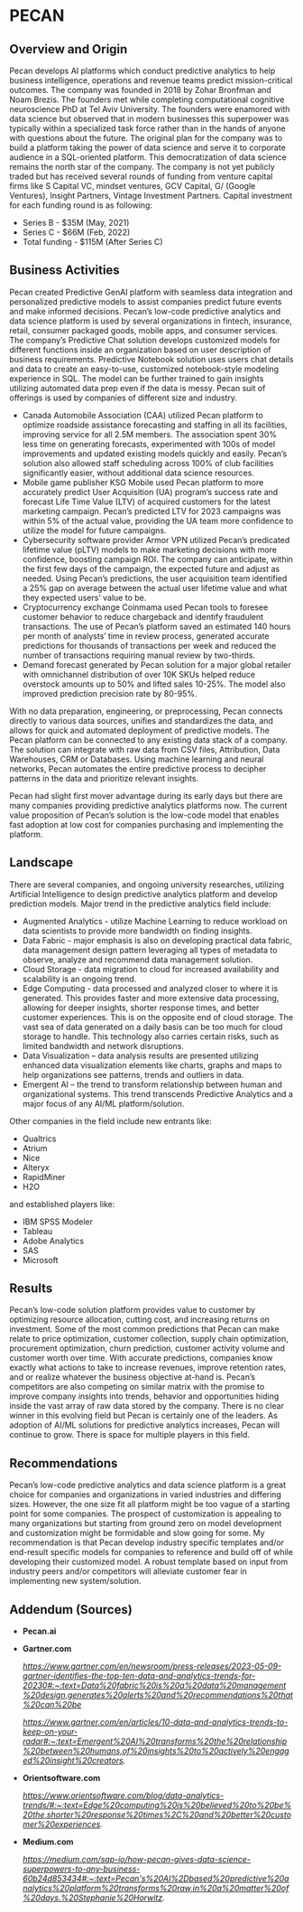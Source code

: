 # PECAN
## Overview and Origin
Pecan develops AI platforms which conduct predictive analytics to help business intelligence, operations and revenue teams predict mission-critical outcomes. The company was founded in 2018 by Zohar Bronfman and Noam Brezis. The founders met while completing computational cognitive neuroscience PhD at Tel Aviv University. The founders were enamored with data science but observed that in modern businesses this superpower was typically within a specialized task force rather than in the hands of anyone with questions about the future. The original plan for the company was to build a platform taking the power of data science and serve it to corporate audience in a SQL-oriented platform. This democratization of data science remains the north star of the company. The company is not yet publicly traded but has received several rounds of funding from venture capital firms like S Capital VC, mindset ventures, GCV Capital, G/ (Google Ventures), Insight Partners, Vintage Investment Partners. Capital investment for each funding round is as following:
- Series B - $35M (May, 2021)
- Series C - $66M (Feb, 2022)
- Total funding - $115M (After Series C)

## Business Activities
Pecan created Predictive GenAI platform with seamless data integration and personalized predictive models to assist companies predict future events and make informed decisions. Pecan’s low-code predictive analytics and data science platform is used by several organizations in fintech, insurance, retail, consumer packaged goods, mobile apps, and consumer services. The company’s Predictive Chat solution develops customized models for different functions inside an organization based on user description of business requirements. Predictive Notebook solution uses users chat details and data to create an easy-to-use, customized notebook-style modeling experience in SQL. The model can be further trained to gain insights utilizing automated data prep even if the data is messy.
Pecan suit of offerings is used by companies of different size and industry. 
- Canada Automobile Association (CAA) utilized Pecan platform to optimize roadside assistance forecasting and staffing in all its facilities, improving service for all 2.5M members. The association spent 30% less time on generating forecasts, experimented with 100s of model improvements and updated existing models quickly and easily. Pecan’s solution also allowed staff scheduling across 100% of club facilities significantly easier, without additional data science resources.
- Mobile game publisher KSG Mobile used Pecan platform to more accurately predict User Acquisition (UA) program’s success rate and forecast Life Time Value (LTV) of acquired customers for the latest marketing campaign. Pecan’s predicted LTV for 2023 campaigns was within 5% of the actual value, providing the UA team more confidence to utilize the model for future campaigns.
- Cybersecurity software provider Armor VPN utilized Pecan’s predicated lifetime value (pLTV) models to make marketing decisions with more confidence, boosting campaign ROI. The company can anticipate, within the first few days of the campaign, the expected future and adjust as needed. Using Pecan’s predictions, the user acquisition team identified a 25% gap on average between the actual user lifetime value and what they expected users’ value to be. 
- Cryptocurrency exchange Coinmama used Pecan tools to foresee customer behavior to reduce chargeback and identify fraudulent transactions. The use of Pecan’s platform saved an estimated 140 hours per month of analysts’ time in review process, generated accurate predictions for thousands of transactions per week and reduced the number of transactions requiring manual review by two-thirds.
- Demand forecast generated by Pecan solution for a major global retailer with omnichannel distribution of over 10K SKUs helped reduce overstock amounts up to 50% and lifted sales 10-25%. The model also improved prediction precision rate by 80-95%.

With no data preparation, engineering, or preprocessing, Pecan connects directly to various data sources, unifies and standardizes the data, and allows for quick and automated deployment of predictive models. The Pecan platform can be connected to any existing data stack of a company. The solution can integrate with raw data from CSV files, Attribution, Data Warehouses, CRM or Databases. Using machine learning and neural networks, Pecan automates the entire predictive process to decipher patterns in the data and prioritize relevant insights. 

Pecan had slight first mover advantage during its early days but there are many companies providing predictive analytics platforms now. The current value proposition of Pecan’s solution is the low-code model that enables fast adoption at low cost for companies purchasing and implementing the platform.


## Landscape
There are several companies, and ongoing university researches, utilizing Artificial Intelligence to design predictive analytics platform and develop prediction models. Major trend in the predictive analytics field include:
- Augmented Analytics - utilize Machine Learning to reduce workload on data scientists to provide more bandwidth on finding insights. 
- Data Fabric - major emphasis is also on developing practical data fabric, data management design pattern leveraging all types of metadata to observe, analyze and recommend data management solution.
- Cloud Storage - data migration to cloud for increased availability and scalability is an ongoing trend.
- Edge Computing - data processed and analyzed closer to where it is generated. This provides faster and more extensive data processing, allowing for deeper insights, shorter response times, and better customer experiences. This is on the opposite end of cloud storage. The vast sea of data generated on a daily basis can be too much for cloud storage to handle. This technology also carries certain risks, such as limited bandwidth and network disruptions. 
- Data Visualization – data analysis results are presented utilizing enhanced data visualization elements like charts, graphs and maps to help organizations see patterns, trends and outliers in data.    
- Emergent AI – the trend to transform relationship between human and organizational systems. This trend transcends Predictive Analytics and a major focus of any AI/ML platform/solution.

Other companies in the field include new entrants like:
- Qualtrics
- Atrium
- Nice
- Alteryx
- RapidMiner
- H2O

and established players like:
- IBM SPSS Modeler
- Tableau
- Adobe Analytics
- SAS
- Microsoft

## Results
Pecan’s low-code solution platform provides value to customer by optimizing resource allocation, cutting cost, and increasing returns on investment. Some of the most common predictions that Pecan can make relate to price optimization, customer collection, supply chain optimization, procurement optimization, churn prediction, customer activity volume and customer worth over time. With accurate predictions, companies know exactly what actions to take to increase revenues, improve retention rates, and or realize whatever the business objective at-hand is. 
Pecan’s competitors are also competing on similar matrix with the promise to improve company insights into trends, behavior and opportunities hiding inside the vast array of raw data stored by the company. There is no clear winner in this evolving field but Pecan is certainly one of the leaders. As adoption of AI/ML solutions for predictive analytics increases, Pecan will continue to grow. There is space for multiple players in this field.

## Recommendations
Pecan’s low-code predictive analytics and data science platform is a great choice for companies and organizations in varied industries and differing sizes. However, the one size fit all platform might be too vague of a starting point for some companies. The prospect of customization is appealing to many organizations but starting from ground zero on model development and customization might be formidable and slow going for some. My recommendation is that Pecan develop industry specific templates and/or end-result specific models for companies to reference and build off of while developing their customized model. A robust template based on input from industry peers and/or competitors will alleviate customer fear in implementing new system/solution. 

## Addendum (Sources)
- **Pecan.ai**
- **Gartner.com**

   *https://www.gartner.com/en/newsroom/press-releases/2023-05-09-gartner-identifies-the-top-ten-data-and-analytics-trends-for-20230#:~:text=Data%20fabric%20is%20a%20data%20management%20design,generates%20alerts%20and%20recommendations%20that%20can%20be*

   *https://www.gartner.com/en/articles/10-data-and-analytics-trends-to-keep-on-your-radar#:~:text=Emergent%20AI%20transforms%20the%20relationship%20between%20humans,of%20insights%20to%20actively%20engaged%20insight%20creators.*
- **Orientsoftware.com**

    *https://www.orientsoftware.com/blog/data-analytics-trends/#:~:text=Edge%20computing%20is%20believed%20to%20be%20the,shorter%20response%20times%2C%20and%20better%20customer%20experiences.*
- **Medium.com**
  
    *https://medium.com/sap-io/how-pecan-gives-data-science-superpowers-to-any-business-60b24d853434#:~:text=Pecan's%20AI%2Dbased%20predictive%20analytics%20platform%20transforms%20raw,in%20a%20matter%20of%20days.%20Stephanie%20Horwitz.*
